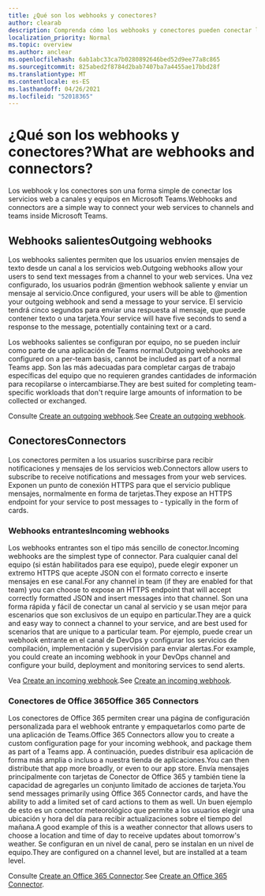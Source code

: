 ```yaml
---
title: ¿Qué son los webhooks y conectores?
author: clearab
description: Comprenda cómo los webhooks y conectores pueden conectar los servicios web al cliente de Teams.
localization_priority: Normal
ms.topic: overview
ms.author: anclear
ms.openlocfilehash: 6ab1abc33ca7b0280892646bed52d9ee77a8c865
ms.sourcegitcommit: 825abed2f8784d2bab7407ba7a4455ae17bbd28f
ms.translationtype: MT
ms.contentlocale: es-ES
ms.lasthandoff: 04/26/2021
ms.locfileid: "52018365"
---
```

# <a name="what-are-webhooks-and-connectors"></a><span data-ttu-id="a4aaa-103">¿Qué son los webhooks y conectores?</span><span class="sxs-lookup"><span data-stu-id="a4aaa-103">What are webhooks and connectors?</span></span>

<span data-ttu-id="a4aaa-104">Los webhook y los conectores son una forma simple de conectar los servicios web a canales y equipos en Microsoft Teams.</span><span class="sxs-lookup"><span data-stu-id="a4aaa-104">Webhooks and connectors are a simple way to connect your web services to channels and teams inside Microsoft Teams.</span></span> 

## <a name="outgoing-webhooks"></a><span data-ttu-id="a4aaa-105">Webhooks salientes</span><span class="sxs-lookup"><span data-stu-id="a4aaa-105">Outgoing webhooks</span></span>

<span data-ttu-id="a4aaa-106">Los webhooks salientes permiten que los usuarios envíen mensajes de texto desde un canal a los servicios web.</span><span class="sxs-lookup"><span data-stu-id="a4aaa-106">Outgoing webhooks allow your users to send text messages from a channel to your web services.</span></span> <span data-ttu-id="a4aaa-107">Una vez configurado, los usuarios podrán @mention webhook saliente y enviar un mensaje al servicio.</span><span class="sxs-lookup"><span data-stu-id="a4aaa-107">Once configured, your users will be able to @mention your outgoing webhook and send a message to your service.</span></span> <span data-ttu-id="a4aaa-108">El servicio tendrá cinco segundos para enviar una respuesta al mensaje, que puede contener texto o una tarjeta.</span><span class="sxs-lookup"><span data-stu-id="a4aaa-108">Your service will have five seconds to send a response to the message, potentially containing text or a card.</span></span>

<span data-ttu-id="a4aaa-109">Los webhooks salientes se configuran por equipo, no se pueden incluir como parte de una aplicación de Teams normal.</span><span class="sxs-lookup"><span data-stu-id="a4aaa-109">Outgoing webhooks are configured on a per-team basis, cannot be included as part of a normal Teams app.</span></span> <span data-ttu-id="a4aaa-110">Son las más adecuadas para completar cargas de trabajo específicas del equipo que no requieren grandes cantidades de información para recopilarse o intercambiarse.</span><span class="sxs-lookup"><span data-stu-id="a4aaa-110">They are best suited for completing team-specific workloads that don't require large amounts of information to be collected or exchanged.</span></span>

<span data-ttu-id="a4aaa-111">Consulte [Create an outgoing webhook](~/webhooks-and-connectors/how-to/add-outgoing-webhook.md).</span><span class="sxs-lookup"><span data-stu-id="a4aaa-111">See [Create an outgoing webhook](~/webhooks-and-connectors/how-to/add-outgoing-webhook.md).</span></span>

## <a name="connectors"></a><span data-ttu-id="a4aaa-112">Conectores</span><span class="sxs-lookup"><span data-stu-id="a4aaa-112">Connectors</span></span>

<span data-ttu-id="a4aaa-113">Los conectores permiten a los usuarios suscribirse para recibir notificaciones y mensajes de los servicios web.</span><span class="sxs-lookup"><span data-stu-id="a4aaa-113">Connectors allow users to subscribe to receive notifications and messages from your web services.</span></span> <span data-ttu-id="a4aaa-114">Exponen un punto de conexión HTTPS para que el servicio publique mensajes, normalmente en forma de tarjetas.</span><span class="sxs-lookup"><span data-stu-id="a4aaa-114">They expose an HTTPS endpoint for your service to post messages to - typically in the form of cards.</span></span>

### <a name="incoming-webhooks"></a><span data-ttu-id="a4aaa-115">Webhooks entrantes</span><span class="sxs-lookup"><span data-stu-id="a4aaa-115">Incoming webhooks</span></span>

<span data-ttu-id="a4aaa-116">Los webhooks entrantes son el tipo más sencillo de conector.</span><span class="sxs-lookup"><span data-stu-id="a4aaa-116">Incoming webhooks are the simplest type of connector.</span></span> <span data-ttu-id="a4aaa-117">Para cualquier canal del equipo (si están habilitados para ese equipo), puede elegir exponer un extremo HTTPS que acepte JSON con el formato correcto e inserte mensajes en ese canal.</span><span class="sxs-lookup"><span data-stu-id="a4aaa-117">For any channel in team (if they are enabled for that team) you can choose to expose an HTTPS endpoint that will accept correctly formatted JSON and insert messages into that channel.</span></span> <span data-ttu-id="a4aaa-118">Son una forma rápida y fácil de conectar un canal al servicio y se usan mejor para escenarios que son exclusivos de un equipo en particular.</span><span class="sxs-lookup"><span data-stu-id="a4aaa-118">They are a quick and easy way to connect a channel to your service, and are best used for scenarios that are unique to a particular team.</span></span> <span data-ttu-id="a4aaa-119">Por ejemplo, puede crear un webhook entrante en el canal de DevOps y configurar los servicios de compilación, implementación y supervisión para enviar alertas.</span><span class="sxs-lookup"><span data-stu-id="a4aaa-119">For example, you could create an incoming webhook in your DevOps channel and configure your build, deployment and monitoring services to send alerts.</span></span>

<span data-ttu-id="a4aaa-120">Vea [Create an incoming webhook](~/webhooks-and-connectors/how-to/add-incoming-webhook.md).</span><span class="sxs-lookup"><span data-stu-id="a4aaa-120">See [Create an incoming webhook](~/webhooks-and-connectors/how-to/add-incoming-webhook.md).</span></span>

### <a name="office-365-connectors"></a><span data-ttu-id="a4aaa-121">Conectores de Office 365</span><span class="sxs-lookup"><span data-stu-id="a4aaa-121">Office 365 Connectors</span></span>

<span data-ttu-id="a4aaa-122">Los conectores de Office 365 permiten crear una página de configuración personalizada para el webhook entrante y empaquetarlos como parte de una aplicación de Teams.</span><span class="sxs-lookup"><span data-stu-id="a4aaa-122">Office 365 Connectors allow you to create a custom configuration page for your incoming webhook, and package them as part of a Teams app.</span></span> <span data-ttu-id="a4aaa-123">A continuación, puedes distribuir esa aplicación de forma más amplia o incluso a nuestra tienda de aplicaciones.</span><span class="sxs-lookup"><span data-stu-id="a4aaa-123">You can then distribute that app more broadly, or even to our app store.</span></span> <span data-ttu-id="a4aaa-124">Envía mensajes principalmente con tarjetas de Conector de Office 365 y también tiene la capacidad de agregarles un conjunto limitado de acciones de tarjeta.</span><span class="sxs-lookup"><span data-stu-id="a4aaa-124">You send messages primarily using Office 365 Connector cards, and have the ability to add a limited set of card actions to them as well.</span></span> <span data-ttu-id="a4aaa-125">Un buen ejemplo de esto es un conector meteorológico que permite a los usuarios elegir una ubicación y hora del día para recibir actualizaciones sobre el tiempo del mañana.</span><span class="sxs-lookup"><span data-stu-id="a4aaa-125">A good example of this is a weather connector that allows users to choose a location and time of day to receive updates about tomorrow's weather.</span></span> <span data-ttu-id="a4aaa-126">Se configuran en un nivel de canal, pero se instalan en un nivel de equipo.</span><span class="sxs-lookup"><span data-stu-id="a4aaa-126">They are configured on a channel level, but are installed at a team level.</span></span>

<span data-ttu-id="a4aaa-127">Consulte [Create an Office 365 Connector](~/webhooks-and-connectors/how-to/connectors-creating.md).</span><span class="sxs-lookup"><span data-stu-id="a4aaa-127">See [Create an Office 365 Connector](~/webhooks-and-connectors/how-to/connectors-creating.md).</span></span>
